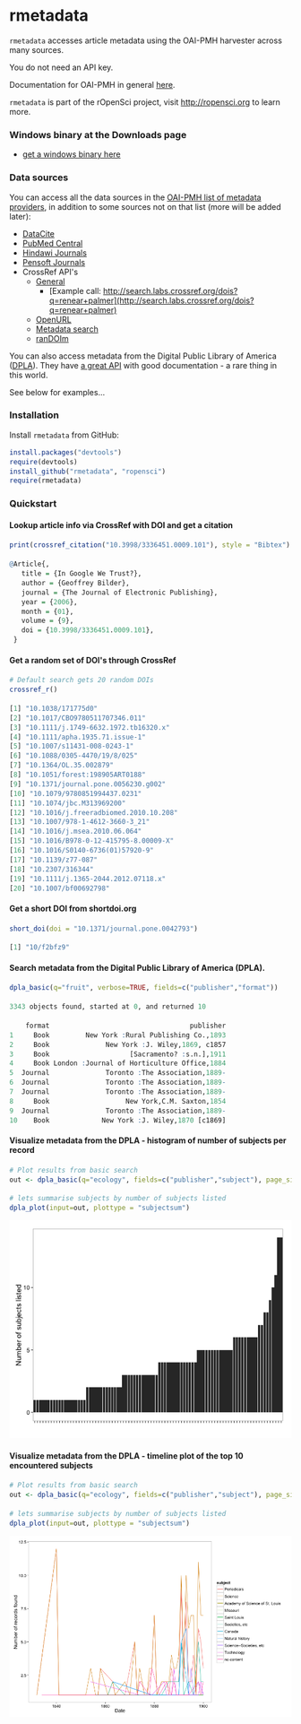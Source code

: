 # rmetadata #


`rmetadata` accesses article metadata using the OAI-PMH harvester across many sources. 

You do not need an API key. 

Documentation for OAI-PMH in general [here](http://www.openarchives.org/OAI/openarchivesprotocol.html).


`rmetadata` is part of the rOpenSci project, visit http://ropensci.org to learn more.

### Windows binary at the Downloads page
+ [get a windows binary here](https://files.app.net/1/48944/aNR41Ac2CRbVjdvnwI6EOkqwPwV26nuZWjwRq2qzkLMOYZJLGTxr8ptKb7UW3KBlzYus1I3h64MhOFdyTba-SQ15YN7H937Y1HieAE7oDiKEYqxHYUQbQdfBp4mbo0jGJttXxPocJkv8QvOioYFQlQgtLBIjKd2-FpwjhS7IWfcmZI8spYYkrVEc87xsFsRO6)

### Data sources

You can access all the data sources in the [OAI-PMH list of metadata providers](http://www.openarchives.org/Register/BrowseSites), in addition to some sources not on that list (more will be added later): 

+ [DataCite](http://datacite.org/)
+ [PubMed Central](http://www.ncbi.nlm.nih.gov/pmc/)
+ [Hindawi Journals](http://www.hindawi.com/journals/)
+ [Pensoft Journals](http://www.pensoft.net/index.php)
+ CrossRef API's
	+ [General](http://search.labs.crossref.org/help/api)
		+ [Example call: http://search.labs.crossref.org/dois?q=renear+palmer](http://search.labs.crossref.org/dois?q=renear+palmer)
	+ [OpenURL](http://labs.crossref.org/openurl/)
	+ [Metadata search](http://search.labs.crossref.org/help/api)
	+ [ranDOIm](http://random.labs.crossref.org/)

You can also access metadata from the Digital Public Library of America ([DPLA](http://dp.la/)). They have [a great API](https://github.com/dpla/platform) with good documentation - a rare thing in this world. 

See below for examples...

### Installation 

Install `rmetadata` from GitHub:

```r
install.packages("devtools")
require(devtools)
install_github("rmetadata", "ropensci")
require(rmetadata)
```

### Quickstart

#### Lookup article info via CrossRef with DOI and get a citation
```r
print(crossref_citation("10.3998/3336451.0009.101"), style = "Bibtex")

@Article{,
   title = {In Google We Trust?},
   author = {Geoffrey Bilder},
   journal = {The Journal of Electronic Publishing},
   year = {2006},
   month = {01},
   volume = {9},
   doi = {10.3998/3336451.0009.101},
 }
```

#### Get a random set of DOI's through CrossRef
```r
# Default search gets 20 random DOIs
crossref_r()

[1] "10.1038/171775d0"                   
[2] "10.1017/CBO9780511707346.011"       
[3] "10.1111/j.1749-6632.1972.tb16320.x" 
[4] "10.1111/apha.1935.71.issue-1"       
[5] "10.1007/s11431-008-0243-1"          
[6] "10.1088/0305-4470/19/8/025"         
[7] "10.1364/OL.35.002879"               
[8] "10.1051/forest:198905ART0188"       
[9] "10.1371/journal.pone.0056230.g002"  
[10] "10.1079/9780851994437.0231"         
[11] "10.1074/jbc.M313969200"             
[12] "10.1016/j.freeradbiomed.2010.10.208"
[13] "10.1007/978-1-4612-3660-3_21"       
[14] "10.1016/j.msea.2010.06.064"         
[15] "10.1016/B978-0-12-415795-8.00009-X" 
[16] "10.1016/S0140-6736(01)57920-9"      
[17] "10.1139/z77-087"                    
[18] "10.2307/316344"                     
[19] "10.1111/j.1365-2044.2012.07118.x"   
[20] "10.1007/bf00692798"
```

#### Get a short DOI from shortdoi.org
```r
short_doi(doi = "10.1371/journal.pone.0042793")

[1] "10/f2bfz9"
```


#### Search metadata from the Digital Public Library of America (DPLA).
```r
dpla_basic(q="fruit", verbose=TRUE, fields=c("publisher","format"))

3343 objects found, started at 0, and returned 10

    format                                   publisher
1     Book         New York :Rural Publishing Co.,1893
2     Book              New York :J. Wiley,1869, c1857
3     Book                    [Sacramento? :s.n.],1911
4     Book London :Journal of Horticulture Office,1884
5  Journal              Toronto :The Association,1889-
6  Journal              Toronto :The Association,1889-
7  Journal              Toronto :The Association,1889-
8     Book                   New York,C.M. Saxton,1854
9  Journal              Toronto :The Association,1889-
10    Book             New York :J. Wiley,1870 [c1869]
```

#### Visualize metadata from the DPLA - histogram of number of subjects per record
```r
# Plot results from basic search
out <- dpla_basic(q="ecology", fields=c("publisher","subject"), page_size=90)

# lets summarise subjects by number of subjects listed
dpla_plot(input=out, plottype = "subjectsum")
```

![](inst/img/dpla_subjects_barplot.png)


#### Visualize metadata from the DPLA - timeline plot of the top 10 encountered subjects
```r
# Plot results from basic search
out <- dpla_basic(q="ecology", fields=c("publisher","subject"), page_size=90)

# lets summarise subjects by number of subjects listed
dpla_plot(input=out, plottype = "subjectsum")
```

![](inst/img/dpla_subjects_through_time.png)